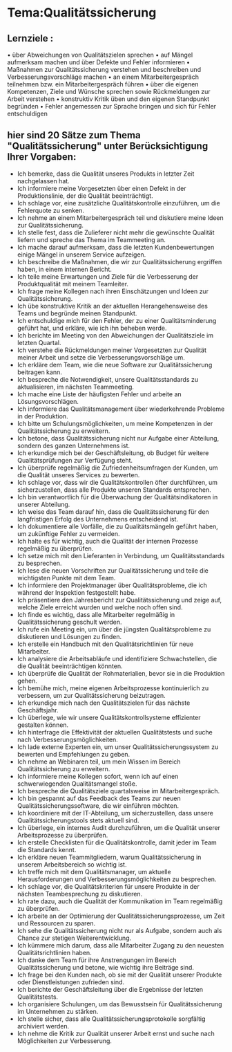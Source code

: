 # Tema:Qualitätssicherung  
## Lernziele :
• über Abweichungen von Qualitätszielen sprechen
• auf Mängel aufmerksam machen und über Defekte und Fehler informieren
• Maßnahmen zur Qualitätssicherung verstehen und beschreiben und Verbesserungsvorschläge machen
• an einem Mitarbeitergespräch teilnehmen bzw. ein Mitarbeitergespräch führen
• über die eigenen Kompetenzen, Ziele und Wünsche sprechen sowie Rückmeldungen zur Arbeit verstehen
• konstruktiv Kritik üben und den eigenen Standpunkt begründen 
• Fehler angemessen zur Sprache bringen und sich für Fehler entschuldigen

## hier sind 20 Sätze zum Thema "Qualitätssicherung" unter Berücksichtigung Ihrer Vorgaben:
- Ich bemerke, dass die Qualität unseres Produkts in letzter Zeit nachgelassen hat.
- Ich informiere meine Vorgesetzten über einen Defekt in der Produktionslinie, der die Qualität beeinträchtigt.
- Ich schlage vor, eine zusätzliche Qualitätskontrolle einzuführen, um die Fehlerquote zu senken.
- Ich nehme an einem Mitarbeitergespräch teil und diskutiere meine Ideen zur Qualitätssicherung.
- Ich stelle fest, dass die Zulieferer nicht mehr die gewünschte Qualität liefern und spreche das Thema im Teammeeting an.
- Ich mache darauf aufmerksam, dass die letzten Kundenbewertungen einige Mängel in unserem Service aufzeigen.
- Ich beschreibe die Maßnahmen, die wir zur Qualitätssicherung ergriffen haben, in einem internen Bericht.
- Ich teile meine Erwartungen und Ziele für die Verbesserung der Produktqualität mit meinem Teamleiter.
- Ich frage meine Kollegen nach ihren Einschätzungen und Ideen zur Qualitätssicherung.
- Ich übe konstruktive Kritik an der aktuellen Herangehensweise des Teams und begründe meinen Standpunkt.
- Ich entschuldige mich für den Fehler, der zu einer Qualitätsminderung geführt hat, und erkläre, wie ich ihn beheben werde.
- Ich berichte im Meeting von den Abweichungen der Qualitätsziele im letzten Quartal.
- Ich verstehe die Rückmeldungen meiner Vorgesetzten zur Qualität meiner Arbeit und setze die Verbesserungsvorschläge um.
- Ich erkläre dem Team, wie die neue Software zur Qualitätssicherung beitragen kann.
- Ich bespreche die Notwendigkeit, unsere Qualitätsstandards zu aktualisieren, im nächsten Teammeeting.
- Ich mache eine Liste der häufigsten Fehler und arbeite an Lösungsvorschlägen.
- Ich informiere das Qualitätsmanagement über wiederkehrende Probleme in der Produktion.
- Ich bitte um Schulungsmöglichkeiten, um meine Kompetenzen in der Qualitätssicherung zu erweitern.
- Ich betone, dass Qualitätssicherung nicht nur Aufgabe einer Abteilung, sondern des ganzen Unternehmens ist.
- Ich erkundige mich bei der Geschäftsleitung, ob Budget für weitere Qualitätsprüfungen zur Verfügung steht.
- Ich überprüfe regelmäßig die Zufriedenheitsumfragen der Kunden, um die Qualität unseres Services zu bewerten.
- Ich schlage vor, dass wir die Qualitätskontrollen öfter durchführen, um sicherzustellen, dass alle Produkte unseren Standards entsprechen.
- Ich bin verantwortlich für die Überwachung der Qualitätsindikatoren in unserer Abteilung.
- Ich weise das Team darauf hin, dass die Qualitätssicherung für den langfristigen Erfolg des Unternehmens entscheidend ist.
- Ich dokumentiere alle Vorfälle, die zu Qualitätsmängeln geführt haben, um zukünftige Fehler zu vermeiden.
- Ich halte es für wichtig, auch die Qualität der internen Prozesse regelmäßig zu überprüfen.
- Ich setze mich mit den Lieferanten in Verbindung, um Qualitätsstandards zu besprechen.
- Ich lese die neuen Vorschriften zur Qualitätssicherung und teile die wichtigsten Punkte mit dem Team.
- Ich informiere den Projektmanager über Qualitätsprobleme, die ich während der Inspektion festgestellt habe.
- Ich präsentiere den Jahresbericht zur Qualitätssicherung und zeige auf, welche Ziele erreicht wurden und welche noch offen sind.
- Ich finde es wichtig, dass alle Mitarbeiter regelmäßig in Qualitätssicherung geschult werden.
- Ich rufe ein Meeting ein, um über die jüngsten Qualitätsprobleme zu diskutieren und Lösungen zu finden.
- Ich erstelle ein Handbuch mit den Qualitätsrichtlinien für neue Mitarbeiter.
- Ich analysiere die Arbeitsabläufe und identifiziere Schwachstellen, die die Qualität beeinträchtigen könnten.
- Ich überprüfe die Qualität der Rohmaterialien, bevor sie in die Produktion gehen.
- Ich bemühe mich, meine eigenen Arbeitsprozesse kontinuierlich zu verbessern, um zur Qualitätssicherung beizutragen.
- Ich erkundige mich nach den Qualitätszielen für das nächste Geschäftsjahr.
- Ich überlege, wie wir unsere Qualitätskontrollsysteme effizienter gestalten können.
- Ich hinterfrage die Effektivität der aktuellen Qualitätstests und suche nach Verbesserungsmöglichkeiten.
- Ich lade externe Experten ein, um unser Qualitätssicherungssystem zu bewerten und Empfehlungen zu geben.
- Ich nehme an Webinaren teil, um mein Wissen im Bereich Qualitätssicherung zu erweitern.
- Ich informiere meine Kollegen sofort, wenn ich auf einen schwerwiegenden Qualitätsmangel stoße.
- Ich bespreche die Qualitätsziele quartalsweise im Mitarbeitergespräch.
- Ich bin gespannt auf das Feedback des Teams zur neuen Qualitätssicherungssoftware, die wir einführen möchten.
- Ich koordiniere mit der IT-Abteilung, um sicherzustellen, dass unsere Qualitätssicherungstools stets aktuell sind.
- Ich überlege, ein internes Audit durchzuführen, um die Qualität unserer Arbeitsprozesse zu überprüfen.
- Ich erstelle Checklisten für die Qualitätskontrolle, damit jeder im Team die Standards kennt.
- Ich erkläre neuen Teammitgliedern, warum Qualitätssicherung in unserem Arbeitsbereich so wichtig ist.
- Ich treffe mich mit dem Qualitätsmanager, um aktuelle Herausforderungen und Verbesserungsmöglichkeiten zu besprechen.
- Ich schlage vor, die Qualitätskriterien für unsere Produkte in der nächsten Teambesprechung zu diskutieren.
- Ich rate dazu, auch die Qualität der Kommunikation im Team regelmäßig zu überprüfen.
- Ich arbeite an der Optimierung der Qualitätssicherungsprozesse, um Zeit und Ressourcen zu sparen.
- Ich sehe die Qualitätssicherung nicht nur als Aufgabe, sondern auch als Chance zur stetigen Weiterentwicklung.
- Ich kümmere mich darum, dass alle Mitarbeiter Zugang zu den neuesten Qualitätsrichtlinien haben.
- Ich danke dem Team für ihre Anstrengungen im Bereich Qualitätssicherung und betone, wie wichtig ihre Beiträge sind.
- Ich frage bei den Kunden nach, ob sie mit der Qualität unserer Produkte oder Dienstleistungen zufrieden sind.
- Ich berichte der Geschäftsleitung über die Ergebnisse der letzten Qualitätstests.
- Ich organisiere Schulungen, um das Bewusstsein für Qualitätssicherung im Unternehmen zu stärken.
- Ich stelle sicher, dass alle Qualitätssicherungsprotokolle sorgfältig archiviert werden.
- Ich nehme die Kritik zur Qualität unserer Arbeit ernst und suche nach Möglichkeiten zur Verbesserung.

